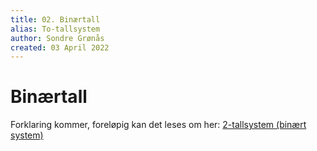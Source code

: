 ```yaml
---
title: 02. Binærtall
alias: To-tallsystem
author: Sondre Grønås
created: 03 April 2022
---
```

# Binærtall
Forklaring kommer, foreløpig kan det leses om her: [2-tallsystem (binært system)](https://www.matematikk.org/artikkel.html?tid=155856&within_tid=154305)